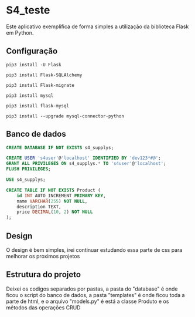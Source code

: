 # S4_teste

Este aplicativo exemplifica de forma simples a utilização da biblioteca Flask em Python.

## Configuração

```
pip3 install -U Flask
```

```
pip3 install Flask-SQLAlchemy
```

```
pip3 install Flask-migrate
```

```
pip3 install mysql
```

```
pip3 install flask-mysql
```

```
pip3 install --upgrade mysql-connector-python
```

## Banco de dados

```sql
CREATE DATABASE IF NOT EXISTS s4_supplys;

CREATE USER 's4user'@'localhost' IDENTIFIED BY 'dev123*#@';
GRANT ALL PRIVILEGES ON s4_supplys.* TO 's4user'@'localhost';
FLUSH PRIVILEGES;

USE s4_supplys;

CREATE TABLE IF NOT EXISTS Product (
    id INT AUTO_INCREMENT PRIMARY KEY,
    name VARCHAR(255) NOT NULL,
    description TEXT,
    price DECIMAL(10, 2) NOT NULL
);
```

## Design

O design é bem simples, irei continuar estudando essa parte de css para melhorar os proximos projetos

## Estrutura do projeto

Deixei os codigos separados por pastas, a pasta do "database" é onde ficou o script do banco de dados, a pasta "templates" é onde ficou toda a parte de html, e o arquivo "models.py" é está a classe Produto e os métodos das operações CRUD





